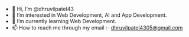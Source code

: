 - 👋 Hi, I’m @dhruvilpatel43
- 👀 I’m interested in Web Development, AI and App Development.
- 🌱 I’m currently learning Web Development.  
- 📫 How to reach me through my email :- dhruvilpatel4305@gmail.com


<!---
dhruvilpatel43/dhruvilpatel43 is a ✨ special ✨ repository because its `README.md` (this file) appears on your GitHub profile.
You can click the Preview link to take a look at your changes.
--->
